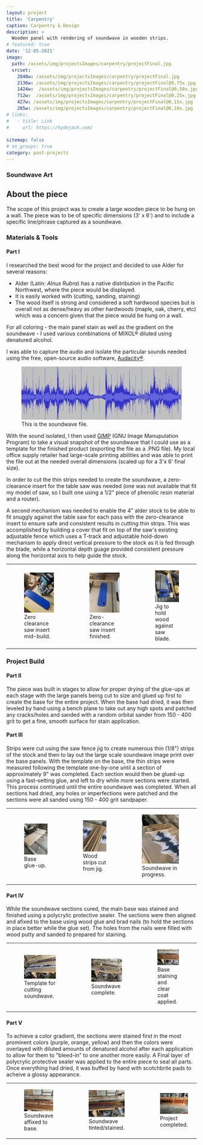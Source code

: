 ```yaml
---
layout: project
title: 'Carpentry'
caption: Carpentry & Design
description: >
  Wooden panel with rendering of soundwave in wooden strips.
# featured: true
date: '12-05-2021'
image: 
  path: /assets/img/projectsImages/carpentry/projectFinal.jpg
  srcset: 
    2848w: /assets/img/projectsImages/carpentry/projectFinal.jpg
    2136w: /assets/img/projectsImages/carpentry/projectFinal@0,75x.jpg
    1424w:  /assets/img/projectsImages/carpentry/projectFinal@0,50x.jpg
    712w:  /assets/img/projectsImages/carpentry/projectFinal@0,25x.jpg
    427w: /assets/img/projectsImages/carpentry/projectFinal@0,15x.jpg
    285w: /assets/img/projectsImages/carpentry/projectFinal@0,10x.jpg
# links:
#   - title: Link
#     url: https://hydejack.com/

sitemap: false
# no_groups: true
category: past-projects
---
```



### Soundwave Art

## About the piece

The scope of this project was to create a large wooden piece to be hung on a wall. The piece was to be of specific dimensions (3' x 6') and to include a specific line/phrase captured as a soundwave.

### Materials & Tools
#### Part I
I researched the best wood for the project and decided to use Alder for several reasons:

- Alder (Latin: *Alnus Rubra*) has a native distribution in the Pacific Northwest, where the piece would be displayed.
- It is easily worked with (cutting, sanding, staining)
- The wood itself is strong and considered a soft hardwood species but is overall not as dense/heavy as other hardwoods (maple, oak, cherry, etc) which was a concern given that the piece would be hung on a wall.

For all coloring - the main panel stain as well as the gradient on the soundwave - I used various combinations of MIXOL® diluted using denatured alcohol.

I was able to capture the audio and isolate the particular sounds needed using the free, open-source audio software, [Audacity®](https://www.audacityteam.org/).

<figure>
  <img src="{{site.url}}/image/carpentry/../../../../images/carpentry/soundwave600px.jpg" alt="Soundwave image"/>
  <figcaption> This is the soundwave file.</figcaption>
</figure>

With the sound isolated, I then used [GIMP](https://www.gimp.org/) (GNU Image Manupulation Program) to take a visual snapshot of the soundwave that I could use as a template for the finished product (exporting the file as a .PNG file). My local office supply retailer had large-scale printing abilities and was able to print the file out at the needed overall dimensions (scaled up for a 3'x 6' final size).

In order to cut the thin strips needed to create the soundwave, a zero-clearance insert for the table saw was needed (one was not available that fit my model of saw, so I built one using a 1/2" piece of phenolic resin material and a router).

A second mechanism was needed to enable the 4" alder stock to be able to fit snuggly against the table saw for each pass with the zero-clearance insert to ensure safe and consistent results in cutting thin strips. This was accomplished by building a cover that fit on top of the saw's existing adjustable fence which uses a T-track and adjustable hold-down mechanism to apply direct vertical pressure to the stock as it is fed through the blade, while a horizontal depth guage provided consistent pressure along the horizontal axis to help guide the stock.

<table class="projTable">
  <tbody>
    <tr>
      <td class="carpentryProjImages">
        <figure>
          <img src="{{site.url}}/image/carpentry/../../../../images/carpentry/zeroClearance@0,10x.jpg" alt="Zero-clearance saw insert mid-build." />
        <figcaption>Zero clearance saw insert mid-build.</figcaption>
        </figure>
      </td>
      <td class="carpentryProjImages">
        <figure>
          <img src="{{site.url}}/image/carpentry/../../../../images/carpentry/sawFit@0,10x.jpg" alt="Zero-clearance saw insert completed." />
        <figcaption>Zero-clearance saw insert finished.</figcaption>
        </figure>
      </td>
      <td class="carpentryProjImages">
        <figure>
          <img src="{{site.url}}/image/carpentry/../../../../images/carpentry/projectP3.jpg" alt="Jig to hold wood against saw blade" />
        <figcaption>Jig to hold wood against saw blade.</figcaption>
      </figure>
      </td>
    </tr>
  </tbody>
  </table>

### Project Build

#### Part II
The piece was built in stages to allow for proper drying of the glue-ups at each stage with the large panels being cut to size and glued up first to create the base for the entire project. When the base had dried, it was then leveled by hand using a bench plane to take out any high spots and patched any cracks/holes and sanded with a random orbital sander from 150 - 400 grit to get a fine, smooth surface for stain application.

#### Part III
Strips were cut using the saw fence jig to create numerous thin (1/8") strips of the stock and then to lay out the large scale soundwave image print over the base panels. With the template on the base, the thin strips were measured following the template one-by-one until a section of approximately 9" was completed. Each section would then be glued-up using a fast-setting glue, and left to dry while more sections were started. This process continued until the entire soundwave was completed. When all sections had dried, any holes or imperfections were patched and the sections were all sanded using 150 - 400 grit sandpaper.

<table class="projTable">
  <tbody>
    <tr>
      <td class="carpentryProjImages">
        <figure >
            <img src="{{site.url}}/image/carpentry/../../../../images/carpentry/projectPt1W.jpg" alt="Boards in clamps being glued." />
          <figcaption>Base glue-up.</figcaption>
        </figure>
      </td>
        <td class="carpentryProjImages">
        <figure>
            <img src="{{site.url}}/image/carpentry/../../../../images/carpentry/projectP4.jpg" alt="Thin strips of stock cut and laying on project base against template." />
          <figcaption>Wood strips cut from jig.</figcaption>
        </figure>
      </td>
      <td class="carpentryProjImages">
        <figure>
            <img src="{{site.url}}/image/carpentry/../../../../images/carpentry/projectP6.jpg" alt="Soundwave section in progress with template undeneath being used as guidline." />
          <figcaption>Soundwave in progress.</figcaption>
        </figure>
      </td>
    </tr>
  </tbody>
</table>

#### Part IV

While the soundwave sections cured, the main base was stained and finished using a polycrylic protective sealer. The sections were then aligned and afixed to the base using wood glue and brad nails (to hold the sections in place better while the glue set). The holes from the nails were filled with wood putty and sanded to prepared for staining.

<table class="projTable">
  <tbody>
    <tr>
      <td>
        <figure>
          <img id="tableImage" src="{{site.url}}/image/carpentry/../../../../images/carpentry/projectP5.jpg" alt="Template of soundwave (blue soundwaves on white template) laid on top of wooden project base." />
          <figcaption>Template for cutting soundwave.</figcaption>
        </figure>
      </td>
      <td>
        <figure>
          <img id="tableImage" src="{{site.url}}/image/carpentry/../../../../images/carpentry/projectP7.jpg" alt="Soundwave cut to shape against template using thin wooden strips." />
          <figcaption>Soundwave complete.</figcaption>
        </figure>
      </td>
      <td>
        <figure>
          <img id="tableImage" src="{{site.url}}/image/carpentry/../../../../images/carpentry/projectP9.jpg" alt="Project base stained and coated in top coat sealer." />
          <figcaption>Base staining and clear coat applied.</figcaption>
        </figure>
      </td>
    </tr>
  </tbody>
</table>

#### Part V

To achieve a color gradient, the sections were stained first in the most prominent colors (purple, orange, yellow) and then the colors were overlayed with diluted amounts of denatured alcohol after each application to allow for them to "bleed-in" to one another more easily. A Final layer of polycrylic protective sealer was applied to the entire piece to seal all parts. Once everything had dried, it was buffed by hand with scotchbrite pads to acheive a glossy appearance.

<table class="projTable">
  <tbody>
    <tr>
      <td>
        <figure>
          <img id="tableImage" src="{{site.url}}/image/carpentry/../../../../images/carpentry/projectP10.jpg" alt="Completed soundwave mounted on base (base has been stained and sealed)." />
          <figcaption>Soundwave affixed to base.</figcaption>
        </figure>
      </td>
      <td>
        <figure>
          <img id="tableImage" src="{{site.url}}/image/carpentry/../../../../images/carpentry/projectP12.jpg" alt="Completed soundwave, painted and stained with painter's tape on edges." />
          <figcaption>Soundwave tinted/stained. </figcaption>
        </figure>
      </td>
      <td>
        <figure>
          <img id="tableImage" src="{{site.url}}/image/carpentry/../../../../images/carpentry/projectFinal@0,10x.jpg" alt="Soundwave art completed and leaned on its side for viewing." />
          <figcaption>Project completed.</figcaption>
        </figure>
      </td>
    </tr>
  </tbody>
</table>